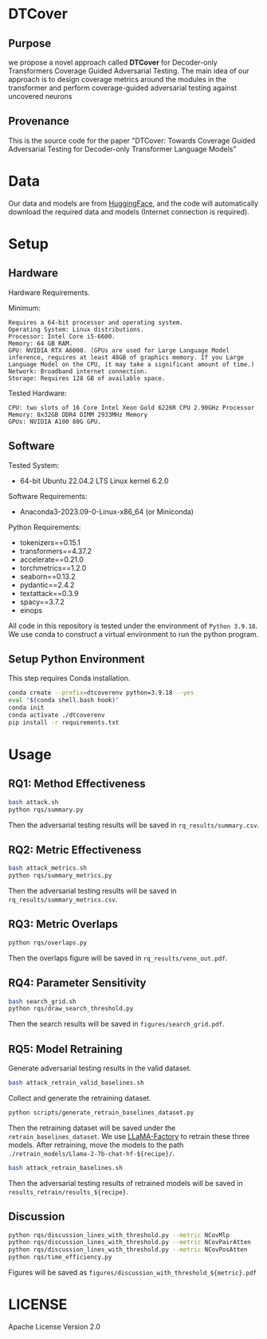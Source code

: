 # DTCover

## Purpose
we propose a novel approach called **DTCover** for Decoder-only Transformers Coverage Guided Adversarial Testing. The main idea of our approach is to design coverage metrics around the modules in the transformer and perform coverage-guided adversarial testing against uncovered neurons
## Provenance
This is the source code for the paper "DTCover: Towards Coverage Guided Adversarial Testing for Decoder-only Transformer Language Models"

# Data
Our data and models are from [HuggingFace](https://huggingface.co/), and the code will automatically download the required data and models (Internet connection is required).

# Setup
## Hardware
Hardware Requirements.

Minimum:
```
Requires a 64-bit processor and operating system.
Operating System: Linux distributions.
Processor: Intel Core i5-6600.
Memory: 64 GB RAM.
GPU: NVIDIA RTX A6000. (GPUs are used for Large Language Model inference, requires at least 48GB of graphics memory. If you Large Language Model on the CPU, it may take a significant amount of time.)
Network: Broadband internet connection.
Storage: Requires 128 GB of available space.
```

Tested Hardware:
```
CPU: two slots of 16 Core Intel Xeon Gold 6226R CPU 2.90GHz Processor
Memory: 8x32GB DDR4 DIMM 2933MHz Memory
GPUs: NVIDIA A100 80G GPU.
```

## Software

Tested System:
* 64-bit Ubuntu 22.04.2 LTS Linux kernel 6.2.0

Software Requirements:
* Anaconda3-2023.09-0-Linux-x86_64 (or Miniconda)

Python Requirements:
* tokenizers==0.15.1
* transformers==4.37.2
* accelerate==0.21.0
* torchmetrics==1.2.0
* seaborn==0.13.2
* pydantic==2.4.2
* textattack==0.3.9
* spacy==3.7.2
* einops

All code in this repository is tested under the environment of `Python 3.9.18`. We use conda to construct a virtual environment to run the python program.

## Setup Python Environment
This step requires Conda installation.
```bash
conda create --prefix=dtcoverenv python=3.9.18 --yes
eval "$(conda shell.bash hook)"
conda init
conda activate ./dtcoverenv
pip install -r requirements.txt
```

# Usage

## RQ1: Method Effectiveness
```bash
bash attack.sh
python rqs/summary.py
```
Then the adversarial testing results will be saved in `rq_results/summary.csv`.

## RQ2: Metric Effectiveness
```bash
bash attack_metrics.sh
python rqs/summary_metrics.py
```
Then the adversarial testing results will be saved in `rq_results/summary_metrics.csv`.


## RQ3: Metric Overlaps
```bash
python rqs/overlaps.py
```
Then the overlaps figure will be saved in `rq_results/venn_out.pdf`.


## RQ4: Parameter Sensitivity
```bash
bash search_grid.sh
python rqs/draw_search_threshold.py
```
Then the search results will be saved in `figures/search_grid.pdf`.

## RQ5: Model Retraining
Generate adversarial testing results in the valid dataset.
```bash
bash attack_retrain_valid_baselines.sh
```

Collect and generate the retraining dataset.
```bash
python scripts/generate_retrain_baselines_dataset.py
```

Then the retraining dataset will be saved under the `retrain_baselines_dataset`.
We use [LLaMA-Factory](https://github.com/hiyouga/LLaMA-Factory) to retrain these three models.
After retraining, move the models to the path `./retrain_models/Llama-2-7b-chat-hf-${recipe}/`.

```bash
bash attack_retrain_baselines.sh
```
Then the adversarial testing results of retrained models will be saved in `results_retrain/results_${recipe}`.

## Discussion
```bash
python rqs/discussion_lines_with_threshold.py --metric NCovMlp
python rqs/discussion_lines_with_threshold.py --metric NCovPairAtten
python rqs/discussion_lines_with_threshold.py --metric NCovPosAtten
python rqs/time_efficiency.py
```

Figures will be saved as `figures/discussion_with_threshold_${metric}.pdf`

# LICENSE
Apache License Version 2.0
